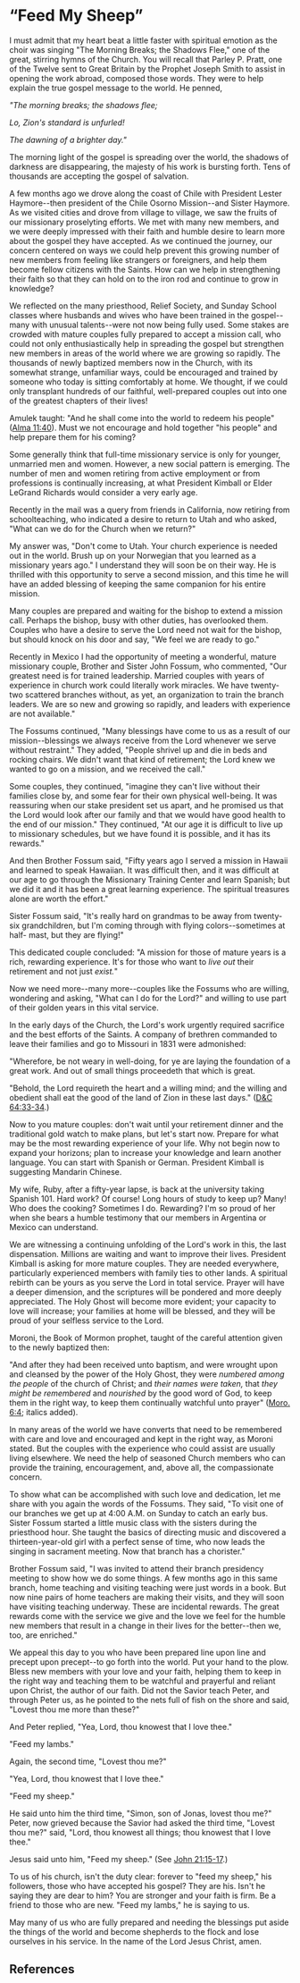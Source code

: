 # “Feed My Sheep”

I must admit that my heart beat a little faster with spiritual emotion as the
choir was singing "The Morning Breaks; the Shadows Flee," one of the great,
stirring hymns of the Church. You will recall that Parley P. Pratt, one of the
Twelve sent to Great Britain by the Prophet Joseph Smith to assist in opening
the work abroad, composed those words. They were to help explain the true
gospel message to the world. He penned,

_"The morning breaks; the shadows flee;_

_Lo, Zion's standard is unfurled!_

_The dawning of a brighter day."_

The morning light of the gospel is spreading over the world, the shadows of
darkness are disappearing, the majesty of his work is bursting forth. Tens of
thousands are accepting the gospel of salvation.

A few months ago we drove along the coast of Chile with President Lester
Haymore--then president of the Chile Osorno Mission--and Sister Haymore. As we
visited cities and drove from village to village, we saw the fruits of our
missionary proselyting efforts. We met with many new members, and we were
deeply impressed with their faith and humble desire to learn more about the
gospel they have accepted. As we continued the journey, our concern centered
on ways we could help prevent this growing number of new members from feeling
like strangers or foreigners, and help them become fellow citizens with the
Saints. How can we help in strengthening their faith so that they can hold on
to the iron rod and continue to grow in knowledge?

We reflected on the many priesthood, Relief Society, and Sunday School classes
where husbands and wives who have been trained in the gospel--many with
unusual talents--were not now being fully used. Some stakes are crowded with
mature couples fully prepared to accept a mission call, who could not only
enthusiastically help in spreading the gospel but strengthen new members in
areas of the world where we are growing so rapidly. The thousands of newly
baptized members now in the Church, with its somewhat strange, unfamiliar
ways, could be encouraged and trained by someone who today is sitting
comfortably at home. We thought, if we could only transplant hundreds of our
faithful, well-prepared couples out into one of the greatest chapters of their
lives!

Amulek taught: "And he shall come into the world to redeem his people" ([Alma
11:40](/scriptures/bofm/alma/11.40?lang=eng#39)). Must we not encourage and
hold together "his people" and help prepare them for his coming?

Some generally think that full-time missionary service is only for younger,
unmarried men and women. However, a new social pattern is emerging. The number
of men and women retiring from active employment or from professions is
continually increasing, at what President Kimball or Elder LeGrand Richards
would consider a very early age.

Recently in the mail was a query from friends in California, now retiring from
schoolteaching, who indicated a desire to return to Utah and who asked, "What
can we do for the Church when we return?"

My answer was, "Don't come to Utah. Your church experience is needed out in
the world. Brush up on your Norwegian that you learned as a missionary years
ago." I understand they will soon be on their way. He is thrilled with this
opportunity to serve a second mission, and this time he will have an added
blessing of keeping the same companion for his entire mission.

Many couples are prepared and waiting for the bishop to extend a mission call.
Perhaps the bishop, busy with other duties, has overlooked them. Couples who
have a desire to serve the Lord need not wait for the bishop, but should knock
on his door and say, "We feel we are ready to go."

Recently in Mexico I had the opportunity of meeting a wonderful, mature
missionary couple, Brother and Sister John Fossum, who commented, "Our
greatest need is for trained leadership. Married couples with years of
experience in church work could literally work miracles. We have twenty-two
scattered branches without, as yet, an organization to train the branch
leaders. We are so new and growing so rapidly, and leaders with experience are
not available."

The Fossums continued, "Many blessings have come to us as a result of our
mission--blessings we always receive from the Lord whenever we serve without
restraint." They added, "People shrivel up and die in beds and rocking chairs.
We didn't want that kind of retirement; the Lord knew we wanted to go on a
mission, and we received the call."

Some couples, they continued, "imagine they can't live without their families
close by, and some fear for their own physical well-being. It was reassuring
when our stake president set us apart, and he promised us that the Lord would
look after our family and that we would have good health to the end of our
mission." They continued, "At our age it is difficult to live up to missionary
schedules, but we have found it is possible, and it has its rewards."

And then Brother Fossum said, "Fifty years ago I served a mission in Hawaii
and learned to speak Hawaiian. It was difficult then, and it was difficult at
our age to go through the Missionary Training Center and learn Spanish; but we
did it and it has been a great learning experience. The spiritual treasures
alone are worth the effort."

Sister Fossum said, "It's really hard on grandmas to be away from twenty-six
grandchildren, but I'm coming through with flying colors--sometimes at half-
mast, but they are flying!"

This dedicated couple concluded: "A mission for those of mature years is a
rich, rewarding experience. It's for those who want to _live out_ their
retirement and not just _exist._"

Now we need more--many more--couples like the Fossums who are willing,
wondering and asking, "What can I do for the Lord?" and willing to use part of
their golden years in this vital service.

In the early days of the Church, the Lord's work urgently required sacrifice
and the best efforts of the Saints. A company of brethren commanded to leave
their families and go to Missouri in 1831 were admonished:

"Wherefore, be not weary in well-doing, for ye are laying the foundation of a
great work. And out of small things proceedeth that which is great.

"Behold, the Lord requireth the heart and a willing mind; and the willing and
obedient shall eat the good of the land of Zion in these last days." ([D&amp;C
64:33-34](/scriptures/dc-testament/dc/64.33-34?lang=eng#32).)

Now to you mature couples: don't wait until your retirement dinner and the
traditional gold watch to make plans, but let's start now. Prepare for what
may be the most rewarding experience of your life. Why not begin now to expand
your horizons; plan to increase your knowledge and learn another language. You
can start with Spanish or German. President Kimball is suggesting Mandarin
Chinese.

My wife, Ruby, after a fifty-year lapse, is back at the university taking
Spanish 101. Hard work? Of course! Long hours of study to keep up? Many! Who
does the cooking? Sometimes I do. Rewarding? I'm so proud of her when she
bears a humble testimony that our members in Argentina or Mexico can
understand.

We are witnessing a continuing unfolding of the Lord's work in this, the last
dispensation. Millions are waiting and want to improve their lives. President
Kimball is asking for more mature couples. They are needed everywhere,
particularly experienced members with family ties to other lands. A spiritual
rebirth can be yours as you serve the Lord in total service. Prayer will have
a deeper dimension, and the scriptures will be pondered and more deeply
appreciated. The Holy Ghost will become more evident; your capacity to love
will increase; your families at home will be blessed, and they will be proud
of your selfless service to the Lord.

Moroni, the Book of Mormon prophet, taught of the careful attention given to
the newly baptized then:

"And after they had been received unto baptism, and were wrought upon and
cleansed by the power of the Holy Ghost, they were _numbered among the people_
of the church of Christ; and _their names were taken,_ that _they might be
remembered_ and _nourished_ by the good word of God, to keep them in the right
way, to keep them continually watchful unto prayer" ([Moro.
6:4](/scriptures/bofm/moro/6.4?lang=eng#3); italics added).

In many areas of the world we have converts that need to be remembered with
care and love and encouraged and kept in the right way, as Moroni stated. But
the couples with the experience who could assist are usually living elsewhere.
We need the help of seasoned Church members who can provide the training,
encouragement, and, above all, the compassionate concern.

To show what can be accomplished with such love and dedication, let me share
with you again the words of the Fossums. They said, "To visit one of our
branches we get up at 4:00 A.M. on Sunday to catch an early bus. Sister Fossum
started a little music class with the sisters during the priesthood hour. She
taught the basics of directing music and discovered a thirteen-year-old girl
with a perfect sense of time, who now leads the singing in sacrament meeting.
Now that branch has a chorister."

Brother Fossum said, "I was invited to attend their branch presidency meeting
to show how we do some things. A few months ago in this same branch, home
teaching and visiting teaching were just words in a book. But now nine pairs
of home teachers are making their visits, and they will soon have visiting
teaching underway. These are incidental rewards. The great rewards come with
the service we give and the love we feel for the humble new members that
result in a change in their lives for the better--then we, too, are enriched."

We appeal this day to you who have been prepared line upon line and precept
upon precept--to go forth into the world. Put your hand to the plow. Bless new
members with your love and your faith, helping them to keep in the right way
and teaching them to be watchful and prayerful and reliant upon Christ, the
author of our faith. Did not the Savior teach Peter, and through Peter us, as
he pointed to the nets full of fish on the shore and said, "Lovest thou me
more than these?"

And Peter replied, "Yea, Lord, thou knowest that I love thee."

"Feed my lambs."

Again, the second time, "Lovest thou me?"

"Yea, Lord, thou knowest that I love thee."

"Feed my sheep."

He said unto him the third time, "Simon, son of Jonas, lovest thou me?" Peter,
now grieved because the Savior had asked the third time, "Lovest thou me?"
said, "Lord, thou knowest all things; thou knowest that I love thee."

Jesus said unto him, "Feed my sheep." (See [John
21:15-17](/scriptures/nt/john/21.15-17?lang=eng#14).)

To us of his church, isn't the duty clear: forever to "feed my sheep," his
followers, those who have accepted his gospel? They are his. Isn't he saying
they are dear to him? You are stronger and your faith is firm. Be a friend to
those who are new. "Feed my lambs," he is saying to us.

May many of us who are fully prepared and needing the blessings put aside the
things of the world and become shepherds to the flock and lose ourselves in
his service. In the name of the Lord Jesus Christ, amen.

## References

